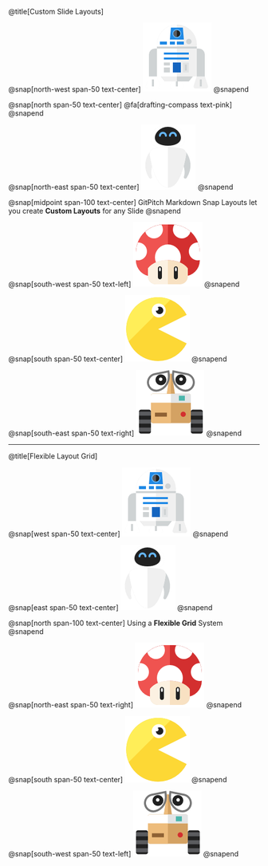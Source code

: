 @title[Custom Slide Layouts]

@snap[north-west span-50 text-center]
![](assets/img/r2d2.png)
@snapend

@snap[north span-50 text-center]
@fa[drafting-compass text-pink]
@snapend

@snap[north-east span-50 text-center]
![](assets/img/eve.png)
@snapend

@snap[midpoint span-100 text-center]
GitPitch Markdown Snap Layouts let you
create **Custom Layouts** for any Slide
@snapend

@snap[south-west span-50 text-left]
![](assets/img/goomba.png)
@snapend

@snap[south span-50 text-center]
![](assets/img/pacman.png)
@snapend

@snap[south-east span-50 text-right]
![](assets/img/walle.png)
@snapend

---
@title[Flexible Layout Grid]


@snap[west span-50 text-center]
![](assets/img/r2d2.png)
@snapend

@snap[east span-50 text-center]
![](assets/img/eve.png)
@snapend

@snap[north span-100 text-center]
Using a **Flexible Grid** System
@snapend

@snap[north-east span-50 text-right]
![](assets/img/goomba.png)
@snapend

@snap[south span-50 text-center]
![](assets/img/pacman.png)
@snapend

@snap[south-west span-50 text-left]
![](assets/img/walle.png)
@snapend
